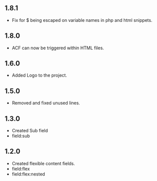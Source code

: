 ## 1.8.1
 * Fix for $ being escaped on variable names in php and html snippets.

## 1.8.0
 * ACF can now be triggered within HTML files.

## 1.6.0
 * Added Logo to the project.

## 1.5.0
 * Removed and fixed unused lines.

## 1.3.0
 * Created Sub field
 * field:sub

## 1.2.0
 * Created flexible content fields.
 * field:flex
 * field:flex:nested